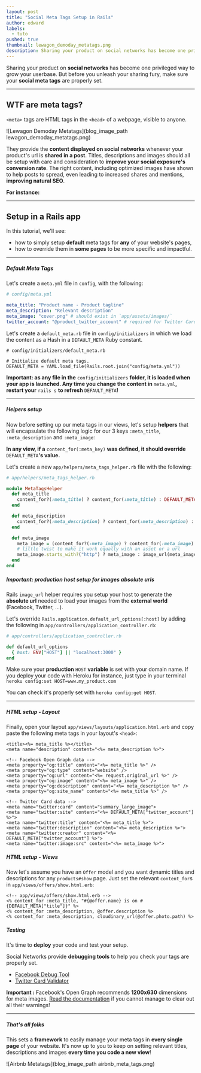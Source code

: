 ```yaml
---
layout: post
title: "Social Meta Tags Setup in Rails"
author: edward
labels:
  - tuto
pushed: true
thumbnail: lewagon_demoday_metatags.png
description: Sharing your product on social networks has become one privileged way to grow your userbase. But before you unleash your sharing fury, make sure your social meta tags are properly set.
---
```


Sharing your product on **social networks** has become one privileged way to grow your userbase. But before you unleash your sharing fury, make sure your **social meta tags** are properly set.

<hr>

## WTF are meta tags?

`<meta>` tags are HTML tags in the `<head>` of a webpage, visible to anyone.

![Lewagon Demoday Metatags](blog_image_path lewagon_demoday_metatags.png)

They provide the **content displayed on social networks** whenever your product's url is **shared in a post**.
Titles, descriptions and images should all be setup with care and consideration to **improve your social exposure's conversion rate**.
The right content, including optimized images have shown to help posts to spread, even leading to increased shares and mentions, **improving natural SEO**.

**For instance:**

<div class="embed-fb">
  <div id="fb-root"></div><script>(function(d, s, id) {  var js, fjs = d.getElementsByTagName(s)[0];  if (d.getElementById(id)) return;  js = d.createElement(s); js.id = id;  js.src = "//connect.facebook.net/en_US/sdk.js#xfbml=1&version=v2.3";  fjs.parentNode.insertBefore(js, fjs);}(document, 'script', 'facebook-jssdk'));</script><div class="fb-post" data-href="https://www.facebook.com/lewagon/posts/589518731246729" data-width="500"><div class="fb-xfbml-parse-ignore"><blockquote cite="https://www.facebook.com/lewagon/posts/589518731246729"></blockquote></div></div>
</div>

<hr>

## Setup in a Rails app

In this tutorial, we'll see:

- how to simply setup **default** meta tags for **any** of your website's pages,
- how to override them in **some pages** to be more specific and impactful.

<hr>

##### **Default Meta Tags**

Let's create a `meta.yml` file in `config`, with the following:

```yaml
# config/meta.yml

meta_title: "Product name - Product tagline"
meta_description: "Relevant description"
meta_image: "cover.png" # should exist in `app/assets/images/`
twitter_account: "@product_twitter_account" # required for Twitter Cards
```

Let's create a `default_meta.rb` file in `config/initializers` in which we load the content as a Hash in a `DEFAULT_META` Ruby constant.

```
# config/initializers/default_meta.rb

# Initialize default meta tags.
DEFAULT_META = YAML.load_file(Rails.root.join("config/meta.yml"))
```

**Important: as any file in the** `config/initializers` **folder, it is loaded when your app is launched. Any time you change the content in** `meta.yml`**, restart your** `rails s` **to refresh** `DEFAULT_META`**!**

<hr>

##### **Helpers setup**
Now before setting up our meta tags in our views, let's setup **helpers** that will encapsulate the following logic for our 3 keys `:meta_title`, `:meta_description` and `:meta_image`:

__In any view, if a__ `content_for(:meta_key)` __was defined, it should override__ `DEFAULT_META`__'s value.__

Let's create a new `app/helpers/meta_tags_helper.rb` file with the following:

```ruby
# app/helpers/meta_tags_helper.rb

module MetaTagsHelper
  def meta_title
    content_for?(:meta_title) ? content_for(:meta_title) : DEFAULT_META["meta_title"]
  end

  def meta_description
    content_for?(:meta_description) ? content_for(:meta_description) : DEFAULT_META["meta_description"]
  end

  def meta_image
    meta_image = (content_for?(:meta_image) ? content_for(:meta_image) : DEFAULT_META["meta_image"])
    # little twist to make it work equally with an asset or a url
    meta_image.starts_with?("http") ? meta_image : image_url(meta_image)
  end
end
```

##### **Important: production host setup for images absolute urls**

Rails `image_url` helper requires you setup your host to generate the **absolute url** needed to load your images from the **external world** (Facebook, Twitter, ...).

Let's override `Rails.application.default_url_options[:host]` by adding the following in `app/controllers/application_controller.rb`:

```ruby
# app/controllers/application_controller.rb

def default_url_options
  { host: ENV["HOST"] || "localhost:3000" }
end
```

Make sure your **production** `HOST` **variable** is set with your domain name.
If you deploy your code with Heroku for instance, just type in your terminal `heroku config:set HOST=www.my_product.com`

You can check it's properly set with `heroku config:get HOST`.

<hr>

##### **HTML setup - Layout**

Finally, open your layout `app/views/layouts/application.html.erb` and copy paste the following meta tags in your layout's `<head>`:

```erb
<title><%= meta_title %></title>
<meta name="description" content="<%= meta_description %>">

<!-- Facebook Open Graph data -->
<meta property="og:title" content="<%= meta_title %>" />
<meta property="og:type" content="website" />
<meta property="og:url" content="<%= request.original_url %>" />
<meta property="og:image" content="<%= meta_image %>" />
<meta property="og:description" content="<%= meta_description %>" />
<meta property="og:site_name" content="<%= meta_title %>" />

<!-- Twitter Card data -->
<meta name="twitter:card" content="summary_large_image">
<meta name="twitter:site" content="<%= DEFAULT_META["twitter_account"] %>">
<meta name="twitter:title" content="<%= meta_title %>">
<meta name="twitter:description" content="<%= meta_description %>">
<meta name="twitter:creator" content="<%= DEFAULT_META["twitter_account"] %>">
<meta name="twitter:image:src" content="<%= meta_image %>">
```

##### **HTML setup - Views**

Now let's assume you have an `Offer` model and you want dynamic titles and descriptions for any `products#show` page.
Just set the relevant `content_for`s in `app/views/offers/show.html.erb`:

```erb
<!-- app/views/offers/show.html.erb -->
<% content_for :meta_title, "#{@offer.name} is on #{DEFAULT_META["title"]}" %>
<% content_for :meta_description, @offer.description %>
<% content_for :meta_description, cloudinary_url(@offer.photo.path) %>
```

##### **Testing**

It's time to **deploy** your code and test your setup.

Social Networks provide **debugging tools** to help you check your tags are properly set.

- [Facebook Debug Tool](https://developers.facebook.com/tools/debug/)
- [Twitter Card Validator](https://cards-dev.twitter.com/validator)

**Important :** Facebook's Open Graph recommends **1200x630** dimensions for meta images. [Read the documentation](https://developers.facebook.com/docs/sharing/best-practices) if you cannot manage to clear out all their warnings!

<hr>

##### **That's all folks**
This sets a **framework** to easily manage your meta tags in **every single page** of your website.
It's now up to you to keep on setting relevant titles, descriptions and images **every time you code a new view**!

![Airbnb Metatags](blog_image_path airbnb_meta_tags.png)

